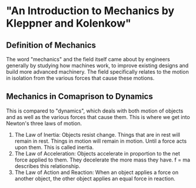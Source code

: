 # "An Introduction to Mechanics by Kleppner and Kolenkow"

## Definition of Mechanics

The word "mechanics" and the field itself came about by engineers generally by studying how machines work, to improve existing designs and build more advanced machinery. The field specifically relates to the motion in isolation from the various forces that cause these motions.

## Mechanics in Comaprison to Dynamics

This is compared to "dynamics", which deals with both motion of objects and as well as the various forces that cause them. This is where we get into Newton's three laws of motion.

1. The Law of Inertia: Objects resist change. Things that are in rest will remain in rest. Things in motion will remain in motion. Until a force acts upon them. This is called inertia.
2. The Law of Acceleration: Objects accelerate in proportion to the net force applied to them. They decelerate the more mass they have. f = ma describes this relationship.
3. The Law of Action and Reaction: When an object applies a force on another object, the other object applies an equal force in reaction.

